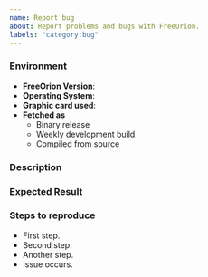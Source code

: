 ```yaml
---
name: Report bug
about: Report problems and bugs with FreeOrion.
labels: "category:bug"
---
```

<!--
Please fill in a a meaningful and concise title in the field above.
It helps us to classify the issue even  before reading the body and handling the
issue a bit better.

Examples:
  * Great: "Unable to select fleet in galaxy map"
  * Good: "Unable to click fleet"
  * Not really okay: "Issue with fleets"
  * Horrible: "HELP!!!"
-->


### Environment
<!--
You don't need to provide the information in section when they are not useful in
the context of this issue.  For example feature requests may not need a
FreeOrion version, but maybe depend on the operating system you use.  When in
doubt provide all information you have available.

You can find the FreeOrion version number in the lower right corner of the game
main screen.

When stating the operating system also note the version of the operating system
so, `Windows 8 Pro` instead of `Windows` or `Mac OSX Mountain Lion` instead of
`OSX`.
-->

* **FreeOrion Version**:
* **Operating System**:
* **Graphic card used**:
* **Fetched as** <!-- delete lines below that don't apply -->
  * Binary release
  * Weekly development build
  * Compiled from source


### Description
<!--
Add a meaningful description of the bug you encountered or of the feature you
want to request.

If a screenshot or image helps to describe the issue content feel free to create
one.

Also attach the log files the game creates.  The log files The log files can be
found on
* Windows: %APPDATA%\FreeOrion
* MacOSX: ~/Library/"Application Support"/FreeOrion
* Linux: ${XDG_DATA_HOME:-~/.local/share}/freeorion
-->


### Expected Result
<!--
If this issue is not a bug you can remove this section.

When you enter an issue please add a description of what behaviour you would
expect from the game instead of the issue.
-->


### Steps to reproduce
<!--
If this issue is not a bug you can remove this section.

If the error only manifests itself after doing a certain number of actions
please add a list of steps to reproduce the bug.  If the error only occurs in
a certain game state please be sure to add a save game to the issue.
-->
* First step.
* Second step.
* Another step.
* Issue occurs.
